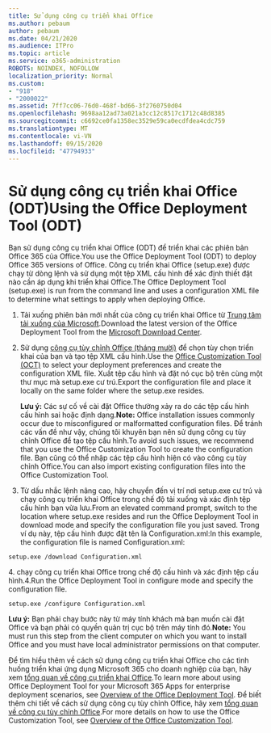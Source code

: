 ```yaml
---
title: Sử dụng công cụ triển khai Office
ms.author: pebaum
author: pebaum
ms.date: 04/21/2020
ms.audience: ITPro
ms.topic: article
ms.service: o365-administration
ROBOTS: NOINDEX, NOFOLLOW
localization_priority: Normal
ms.custom:
- "918"
- "2000022"
ms.assetid: 7ff7cc06-76d0-468f-bd66-3f2760750d04
ms.openlocfilehash: 9698aa12ad73a021a3cc12c8517c1712c48d8385
ms.sourcegitcommit: c6692ce0fa1358ec3529e59ca0ecdfdea4cdc759
ms.translationtype: MT
ms.contentlocale: vi-VN
ms.lasthandoff: 09/15/2020
ms.locfileid: "47794933"
---
```

# <a name="using-the-office-deployment-tool-odt"></a><span data-ttu-id="b6b03-102">Sử dụng công cụ triển khai Office (ODT)</span><span class="sxs-lookup"><span data-stu-id="b6b03-102">Using the Office Deployment Tool (ODT)</span></span>

<span data-ttu-id="b6b03-103">Bạn sử dụng công cụ triển khai Office (ODT) để triển khai các phiên bản Office 365 của Office.</span><span class="sxs-lookup"><span data-stu-id="b6b03-103">You use the Office Deployment Tool (ODT) to deploy Office 365 versions of Office.</span></span> <span data-ttu-id="b6b03-104">Công cụ triển khai Office (setup.exe) được chạy từ dòng lệnh và sử dụng một tệp XML cấu hình để xác định thiết đặt nào cần áp dụng khi triển khai Office.</span><span class="sxs-lookup"><span data-stu-id="b6b03-104">The Office Deployment Tool (setup.exe) is run from the command line and uses a configuration XML file to determine what settings to apply when deploying Office.</span></span>
  
1. <span data-ttu-id="b6b03-105">Tải xuống phiên bản mới nhất của công cụ triển khai Office từ [Trung tâm tải xuống của Microsoft](https://go.microsoft.com/fwlink/p/?LinkID=626065).</span><span class="sxs-lookup"><span data-stu-id="b6b03-105">Download the latest version of the Office Deployment Tool from the [Microsoft Download Center](https://go.microsoft.com/fwlink/p/?LinkID=626065).</span></span>

2. <span data-ttu-id="b6b03-106">Sử dụng [công cụ tùy chỉnh Office (tháng mười)](https://config.office.com) để chọn tùy chọn triển khai của bạn và tạo tệp XML cấu hình.</span><span class="sxs-lookup"><span data-stu-id="b6b03-106">Use the [Office Customization Tool (OCT)](https://config.office.com) to select your deployment preferences and create the configuration XML file.</span></span> <span data-ttu-id="b6b03-107">Xuất tệp cấu hình và đặt nó cục bộ trên cùng một thư mục mà setup.exe cư trú.</span><span class="sxs-lookup"><span data-stu-id="b6b03-107">Export the configuration file and place it locally on the same folder where the setup.exe resides.</span></span>

    <span data-ttu-id="b6b03-108">**Lưu ý:** Các sự cố về cài đặt Office thường xảy ra do các tệp cấu hình cấu hình sai hoặc định dạng.</span><span class="sxs-lookup"><span data-stu-id="b6b03-108">**Note:** Office installation issues commonly occur due to misconfigured or malformatted configuration files.</span></span> <span data-ttu-id="b6b03-109">Để tránh các vấn đề như vậy, chúng tôi khuyên bạn nên sử dụng công cụ tùy chỉnh Office để tạo tệp cấu hình.</span><span class="sxs-lookup"><span data-stu-id="b6b03-109">To avoid such issues, we recommend that you use the Office Customization Tool to create the configuration file.</span></span> <span data-ttu-id="b6b03-110">Bạn cũng có thể nhập các tệp cấu hình hiện có vào công cụ tùy chỉnh Office.</span><span class="sxs-lookup"><span data-stu-id="b6b03-110">You can also import existing configuration files into the Office Customization Tool.</span></span>

3. <span data-ttu-id="b6b03-111">Từ dấu nhắc lệnh nâng cao, hãy chuyển đến vị trí nơi setup.exe cư trú và chạy công cụ triển khai Office trong chế độ tải xuống và xác định tệp cấu hình bạn vừa lưu.</span><span class="sxs-lookup"><span data-stu-id="b6b03-111">From an elevated command prompt, switch to the location where setup.exe resides and run the Office Deployment Tool in download mode and specify the configuration file you just saved.</span></span> <span data-ttu-id="b6b03-112">Trong ví dụ này, tệp cấu hình được đặt tên là Configuration.xml:</span><span class="sxs-lookup"><span data-stu-id="b6b03-112">In this example, the configuration file is named Configuration.xml:</span></span>

```setup.exe /download Configuration.xml```

<span data-ttu-id="b6b03-113">4. chạy công cụ triển khai Office trong chế độ cấu hình và xác định tệp cấu hình.</span><span class="sxs-lookup"><span data-stu-id="b6b03-113">4.Run the Office Deployment Tool in configure mode and specify the configuration file.</span></span>

```setup.exe /configure Configuration.xml```

<span data-ttu-id="b6b03-114">**Lưu ý:** Bạn phải chạy bước này từ máy tính khách mà bạn muốn cài đặt Office và bạn phải có quyền quản trị cục bộ trên máy tính đó.</span><span class="sxs-lookup"><span data-stu-id="b6b03-114">**Note:** You must run this step from the client computer on which you want to install Office and you must have local administrator permissions on that computer.</span></span>

<span data-ttu-id="b6b03-115">Để tìm hiểu thêm về cách sử dụng công cụ triển khai Office cho các tình huống triển khai ứng dụng Microsoft 365 cho doanh nghiệp của bạn, hãy xem [tổng quan về công cụ triển khai Office](https://docs.microsoft.com/deployoffice/overview-office-deployment-tool).</span><span class="sxs-lookup"><span data-stu-id="b6b03-115">To learn more about using Office Deployment Tool for your Microsoft 365 Apps for enterprise deployment scenarios, see [Overview of the Office Deployment Tool](https://docs.microsoft.com/deployoffice/overview-office-deployment-tool).</span></span> <span data-ttu-id="b6b03-116">Để biết thêm chi tiết về cách sử dụng công cụ tùy chỉnh Office, hãy xem [tổng quan về công cụ tùy chỉnh Office](https://docs.microsoft.com/DeployOffice/overview-of-the-office-customization-tool-for-click-to-run).</span><span class="sxs-lookup"><span data-stu-id="b6b03-116">For more details on how to use the Office Customization Tool, see [Overview of the Office Customization Tool](https://docs.microsoft.com/DeployOffice/overview-of-the-office-customization-tool-for-click-to-run).</span></span>
